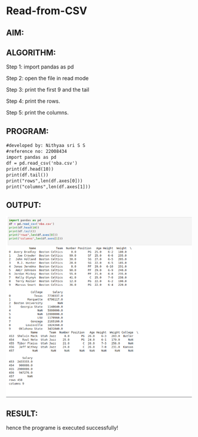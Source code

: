# Read-from-CSV

## AIM:

## ALGORITHM:
Step 1:
import pandas as pd

Step 2:
open the file in read mode

Step 3:
print the first 9 and the tail

Step 4:
print the rows.

Step 5:
print the columns.

## PROGRAM:
```
#developed by: Nithyaa sri S S
#reference no: 22008434
import pandas as pd
df = pd.read_csv('nba.csv')
print(df.head(10))
print(df.tail())
print("rows",len(df.axes[0]))
print("columns",len(df.axes[1]))
```

## OUTPUT:
![](csv.png)


## RESULT:
hence the programe is executed successfully!
